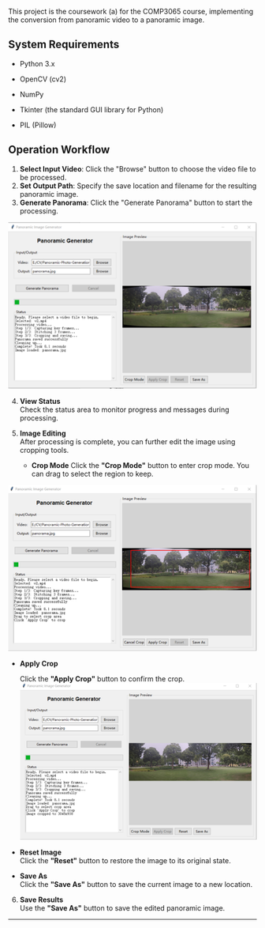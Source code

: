 This project is the coursework (a) for the COMP3065 course, implementing the conversion from panoramic video to a panoramic image.



## System Requirements

- Python 3.x

- OpenCV (cv2)

- NumPy

- Tkinter (the standard GUI library for Python)

- PIL (Pillow)

  

## Operation Workflow

1. **Select Input Video**: Click the "Browse" button to choose the video file to be processed.
2. **Set Output Path**: Specify the save location and filename for the resulting panoramic image.
3. **Generate Panorama**: Click the "Generate Panorama" button to start the processing.

![image](./md1.png)

4. **View Status**  
   Check the status area to monitor progress and messages during processing.

5. **Image Editing**  
   After processing is complete, you can further edit the image using cropping tools.
   - **Crop Mode** 
     Click the **"Crop Mode"** button to enter crop mode. You can drag to select the region to keep.  

![image](./md2.png)

- **Apply Crop**  

  Click the **"Apply Crop"** button to confirm the crop.![image](./md3.png)

- **Reset Image**  
     Click the **"Reset"** button to restore the image to its original state.
- **Save As**  
   Click the **"Save As"** button to save the current image to a new location.



6. **Save Results**  
   Use the **"Save As"** button to save the edited panoramic image.

---

